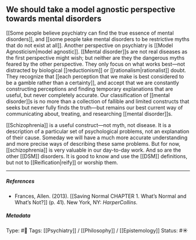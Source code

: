 ## We should take a model agnostic perspective towards mental disorders # 

[[Some people believe psychiatry can find the true essence of mental disorders]], and [[some people take mental disorders to be restrictive myths that do not exist at all]]. Another perspective on psychiatry is [[Model Agnosticism|model agnostic]]. [[Mental disorder]]s are not real diseases as the first perspective might wish; but neither are they the dangerous myths feared by the other perspective. They only focus on what works best—not distracted by biological [[reductionism]] or [[rationalism|rationalist]] doubt. They recognize that [[each perception that we make is best considered to be a gamble rather than a certainty]], and accept that we are constantly constructing perceptions and finding temporary explanations that are useful, but never completely accurate. Our classification of [[mental disorder]]s is no more than a collection of fallible and limited constructs that seeks but never fully finds the truth—but remains our best current way of communicating about, treating, and researching [[mental disorder]]s.

[[Schizophrenia]] is a useful construct—not myth, not disease. It is a description of a particular set of psychological problems, not an explanation of their cause. Someday we will have a much more accurate understanding and more precise ways of describing these same problems. But for now, [[schizophrenia]] is very valuable in our day-to-day work. And so are the other [[DSM]] disorders. It is good to know and use the [[DSM]] definitions, but not to [[Reification|reify]] or worship them.

___

##### References

- Frances, Allen. (2013). [[Saving Normal CHAPTER 1. What’s Normal and What’s Not?]] (p. 41). New York, NY: _HarperCollins_.

##### Metadata

Type: #🔴 
Tags: [[Psychiatry]] / [[Philosophy]] / [[Epistemology]] 
Status: #☀️ 